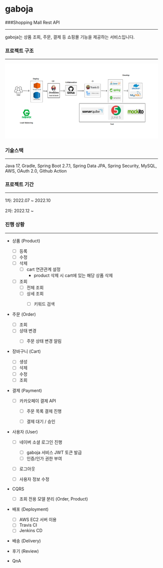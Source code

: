 # gaboja
###Shopping Mall Rest API

---

gaboja는 상품 조회, 주문, 결제 등 쇼핑몰 기능을 제공하는 서비스입니다.

### 프로젝트 구조

---

![img.png](src/main/resources/img/img.png)

### 기술스택

---

Java 17, Gradle, Spring Boot 2.7.1, Spring Data JPA, Spring Security, MySQL, AWS, OAuth 2.0, Github Action

### 프로젝트 기간

---

1차: 2022.07 ~ 2022.10

2차: 2022.12 ~

### 진행 상황

---

- 상품 (Product)
  - [ ] 등록
  - [ ] 수정
  - [ ] 삭제
    - [ ] cart 연관관계 설정
      - product 삭제 시 cart에 있는 해당 상품 삭제
  - [ ] 조회
    - [ ] 전체 조회
    - [ ] 상세 조회
      - [ ] 키워드 검색


- 주문 (Order)
  - [ ] 조회
  - [ ] 상태 변경
    - [ ] 주문 상태 변경 알림


- 장바구니 (Cart)
  - [ ] 생성
  - [ ] 삭제
  - [ ] 수정
  - [ ] 조회

- 결제 (Payment)
  - [ ] 카카오페이 결제 API
    - [ ] 주문 목록 결제 진행 
    - [ ] 결제 대기 / 승인


- 사용자 (User)
  - [ ] 네이버 소셜 로그인 진행
    - [ ] gaboja 서비스 JWT 토큰 발급
    - [ ] 인증/인가 권한 부여
  - [ ] 로그아웃
  - [ ] 사용자 정보 수정 
  
    
- CQRS
  - [ ] 조회 전용 모델 분리 (Order, Product)


- 배포 (Deployment)
  - [ ] AWS EC2 서버 이용
  - [ ] Travis CI
  - [ ] Jenkins CD

- 배송 (Delivery)

- 후기 (Review)

- QnA
